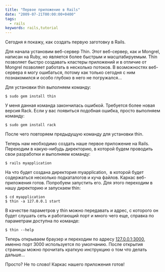 ```yaml
---
title: "Первое приложение в Rails"
date: "2009-07-21T00:00:00+0400"
tags:
  - rails
keywords: rails,tutorial
---
```

Сегодня я покажу, как создать первую заготовку в Rails.

Для начала установим веб-сервер Thin. Этот веб-сервер, как и Mongrel, написан на Ruby, но является более быстрым и масштабируемым. Thin позволяет быстро создавать кластеры приложений и в отличие от Mongrel позволяет работать в несколько потоков. В возможностях веб-сервера я могу ошибаться, потому как только сегодня с ним познакомился и особо глубоко в него не погружался...

Для установки thin выполняем команду:

    $ sudo gem install thin

У меня данная команда закончилась ошибкой. Требуется более новая версия Raсk. Если у вас появиться подобная ошибка, просто выполняем команду:

    $ sudo gem install rack

После чего повторяем предыдущую команду для установки thin.

Теперь нам необходимо создать наше первое приложение на Rails. Переходим в какую-нибудь директорию, в которой будем проводить свои разработки и выполняем команду:

    $ rails myapplication

На что будет создана директория myapplication,  в которой будет содержаться несколько подкаталогов и куча файлов. Каркас веб-приложения готов. Попробуем запустить его. Для этого переходим в нашу директорию и запускаем thin:

    $ cd myapplication
    $ thin -a 127.0.0.1 start

В качестве параметров у thin можно передавать и адрес, с которого он будет слушать сеть и работающий порт и много чего еще, справка по параметрам доступна по команде:

    $ thin --help

Теперь открываем браузер и переходим по адресу <a href="http://127.0.0.1:3000">127.0.0.1:3000</a>, именно порт 3000 используется по умолчанию. После открытия страницы можно прочитать краткую инструкцию о том что делать дальше...

Просто? Не то слово! Каркас нашего приложения готов!
